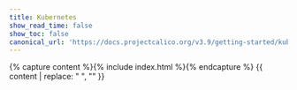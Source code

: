 ```yaml
---
title: Kubernetes
show_read_time: false
show_toc: false
canonical_url: 'https://docs.projectcalico.org/v3.9/getting-started/kubernetes/index'
---
```

{% capture content %}{% include index.html %}{% endcapture %}
{{ content | replace: "    ", "" }}
